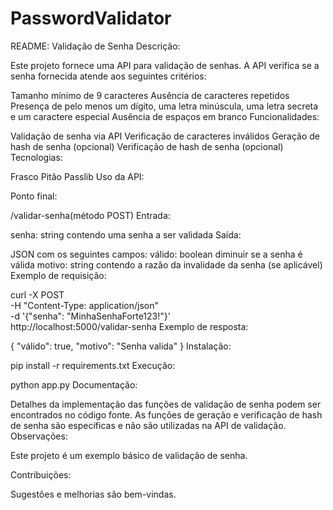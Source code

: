 # PasswordValidator

README: Validação de Senha
Descrição:

Este projeto fornece uma API para validação de senhas. A API verifica se a senha fornecida atende aos seguintes critérios:

Tamanho mínimo de 9 caracteres
Ausência de caracteres repetidos
Presença de pelo menos um dígito, uma letra minúscula, uma letra secreta e um caractere especial
Ausência de espaços em branco
Funcionalidades:

Validação de senha via API
Verificação de caracteres inválidos
Geração de hash de senha (opcional)
Verificação de hash de senha (opcional)
Tecnologias:

Frasco
Pitão
Passlib
Uso da API:

Ponto final:

/validar-senha(método POST)
Entrada:

senha: string contendo uma senha a ser validada
Saída:

JSON com os seguintes campos:
válido: boolean diminuir se a senha é válida
motivo: string contendo a razão da invalidade da senha (se aplicável)
Exemplo de requisição:

curl -X POST \
  -H "Content-Type: application/json" \
  -d '{"senha": "MinhaSenhaForte123!"}' \
  http://localhost:5000/validar-senha
Exemplo de resposta:

{
  "válido": true,
  "motivo": "Senha valida"
}
Instalação:

pip install -r requirements.txt
Execução:

python app.py
Documentação:

Detalhes da implementação das funções de validação de senha podem ser encontrados no código fonte.
As funções de geração e verificação de hash de senha são específicas e não são utilizadas na API de validação.
Observações:

Este projeto é um exemplo básico de validação de senha.

Contribuições:

Sugestões e melhorias são bem-vindas.